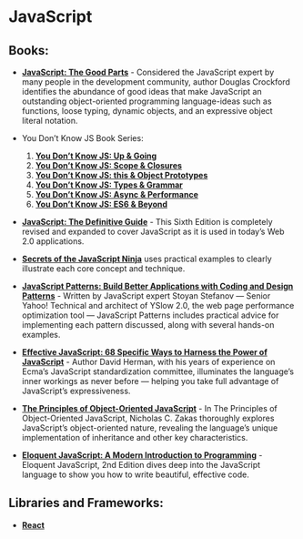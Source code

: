 # JavaScript

## Books:
* **[JavaScript: The Good Parts](https://github.com/UlugbekMuslitdinov/awesome-sources/blob/main/JavaScript/JavaScript_%20The%20Good%20Parts_.pdf)** - Considered the JavaScript expert by many people in the development community, author Douglas Crockford identifies the abundance of good ideas that make JavaScript an outstanding object-oriented programming language-ideas such as functions, loose typing, dynamic objects, and an expressive object literal notation.

* You Don’t Know JS Book Series:
    1. **[You Don’t Know JS: Up & Going](https://github.com/UlugbekMuslitdinov/awesome-sources/blob/main/JavaScript/You_Dont_Know_JS_Up_and_Going.pdf)**
    2. **[You Don’t Know JS: Scope & Closures](https://github.com/UlugbekMuslitdinov/awesome-sources/blob/main/JavaScript/You-Don-t-Know-JS-Scope-Closures.pdf)**
    3. **[You Don’t Know JS: this & Object Prototypes](https://github.com/UlugbekMuslitdinov/awesome-sources/blob/main/JavaScript/You-Don-t-Know-JS-this-Object-Prototypes.pdf)**
    4. **[You Don’t Know JS: Types & Grammar](https://github.com/UlugbekMuslitdinov/awesome-sources/blob/main/JavaScript/You%20Don't%20Know%20JS-%20Types%20%26amp%3B%20Grammar.pdf)**
    5. **[You Don’t Know JS: Async & Performance](https://github.com/UlugbekMuslitdinov/awesome-sources/blob/main/JavaScript/You_Don_39_t_Know_JS_-_Async_amp_Performance.pdf)**
    6. **[You Don’t Know JS: ES6 & Beyond](https://github.com/UlugbekMuslitdinov/awesome-sources/blob/main/JavaScript/O'Reilly%20-%20You%20Don't%20Know%20JS.%20ES6%20%26%20Beyond.pdf)**

* **[JavaScript: The Definitive Guide](https://github.com/UlugbekMuslitdinov/awesome-sources/blob/main/JavaScript/JavaScript-The-Definitive-Guide-6th-Edition.pdf)** - This Sixth Edition is completely revised and expanded to cover JavaScript as it is used in today’s Web 2.0 applications.

* **[Secrets of the JavaScript Ninja](https://github.com/UlugbekMuslitdinov/awesome-sources/blob/main/JavaScript/Secrets%20of%20the%20JavaScript%20Ninja%2C%202nd%20Edition.pdf)** uses practical examples to clearly illustrate each core concept and technique.

* **[JavaScript Patterns: Build Better Applications with Coding and Design Patterns](https://github.com/UlugbekMuslitdinov/awesome-sources/blob/main/JavaScript/JavaScript_Patterns_(2010).pdf)** - Written by JavaScript expert Stoyan Stefanov — Senior Yahoo! Technical and architect of YSlow 2.0, the web page performance optimization tool — JavaScript Patterns includes practical advice for implementing each pattern discussed, along with several hands-on examples.

* **[Effective JavaScript: 68 Specific Ways to Harness the Power of JavaScript](https://github.com/UlugbekMuslitdinov/awesome-sources/blob/main/JavaScript/%5BEffective%20JavaScript%2068%20Specific%20Ways%20to%20Harness%20the%20Power%20of%20JavaScript%20(Effective%20Software%20Development%20Series)%20by%20David%20Herman%20-%202013%5D.pdf)** - Author David Herman, with his years of experience on Ecma’s JavaScript standardization committee, illuminates the language’s inner workings as never before — helping you take full advantage of JavaScript’s expressiveness.

* **[The Principles of Object-Oriented JavaScript](https://github.com/UlugbekMuslitdinov/awesome-sources/blob/main/JavaScript/Nicholas_C_Zakas-The_Principles_of_JavaScript-EN.pdf)** - In The Principles of Object-Oriented JavaScript, Nicholas C. Zakas thoroughly explores JavaScript’s object-oriented nature, revealing the language’s unique implementation of inheritance and other key characteristics.

* **[Eloquent JavaScript: A Modern Introduction to Programming](https://github.com/UlugbekMuslitdinov/awesome-sources/blob/main/JavaScript/Eloquent_JavaScript.pdf)** - Eloquent JavaScript, 2nd Edition dives deep into the JavaScript language to show you how to write beautiful, effective code.

## Libraries and Frameworks:
* **[React](https://github.com/UlugbekMuslitdinov/awesome-sources/tree/main/JavaScript/React)**